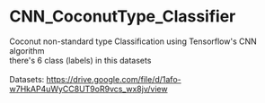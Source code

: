 # CNN_CoconutType_Classifier
Coconut non-standard type Classification using Tensorflow's CNN algorithm<br>
there's 6 class (labels) in this datasets<br><br>
Datasets: https://drive.google.com/file/d/1afo-w7HkAP4uWyCC8UT9oR9vcs_wx8jv/view
